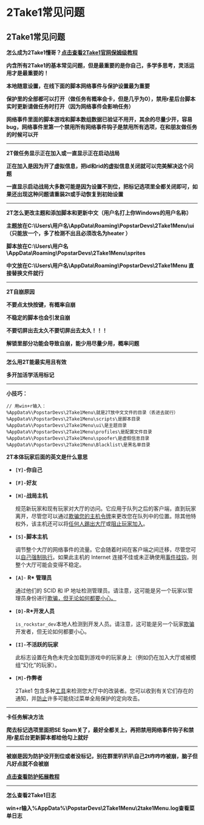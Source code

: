 # 2Take1常见问题

## 2Take1常见问题

**怎么成为2Take1懂哥？**[**点击查看2Take1官网保姆级教程**](https://gta.2take1.menu/account/)

**内含所有2Take1的基本常见问题，但是最重要的是你自己，多学多思考，灵活运用才是最重要的！**

**本地随意设置，在线下面的脚本网络事件与保护设置最为重要**

**保护里的全部都可以打开（做任务有概率会卡，但是几乎为0），禁用r星后台脚本实时更新请做任务时打开（因为网络事件会影响任务）**

**网络事件里面的脚本游戏和脚本数组数据已验证不用开，其余的尽量少开，容易bug，网络事件里第一个禁用所有网络事件钩子是禁用所有选项，在和朋友做任务的时候可以开**

***

**2T做任务显示正在加入或一直显示正在启动战局**

**正在加入是因为开了虚拟信息，把id和rid的虚拟信息关闭就可以完美解决这个问题**

**一直显示启动战局大多数可能是因为设置不到位，把标记选项里全都关闭即可，如果还出现这种问题请重装2t或手动恢复到初始设置**

***

**2T怎么更改主题和添加脚本和更新中文（用户名打上你Windows的用户名称）**

**主题放在C:\Users\用户名\AppData\Roaming\PopstarDevs\2Take1Menu\ui（只能放一个，多了检测不出且必须改名为heater ）**

**脚本放在C:\Users\用户名\AppData\Roaming\PopstarDevs\2Take1Menu\sprites**

**中文放在C:\Users\用户名\AppData\Roaming\PopstarDevs\2Take1Menu 直接替换文件就行**

***

**2T自崩原因**

**不要点太快按键，有概率自崩**

**不稳定的脚本也会引发自崩**

**不要切屏出去太久不要切屏出去太久！！！**

**解锁里部分功能会导致自崩，能少用尽量少用，概率问题**

***

**怎么用2T能最实用且有效**

**多开加活学活用标记**

***

**小技巧：**

```
// 用win+r输入：
%AppData%\PopstarDevs\2Take1Menu\就是2T放中文文件的目录（丢进去就行）
%AppData%\PopstarDevs\2Take1Menu\scripts\是脚本目录
%AppData%\PopstarDevs\2Take1Menu\ui\是主题目录
%AppData%\PopstarDevs\2Take1Menu\profiles\是配置文件目录
%AppData%\PopstarDevs\2Take1Menu\spoofer\是虚假信息目录
%AppData%\PopstarDevs\2Take1Menu\Blacklist\是黑名单目录
```

**2T本体玩家后面的英文是什么意思**

* **`[Y]-`你自己**
* **`[F]-`好友**
*   **`[H]-`战局主机**

    规范新玩家和现有玩家对大厅的访问。它应用于队列之后的客户端，直到玩家离开，尽管您可以通过[欺骗您的主机令牌](https://gta.2take1.menu/features/online/spoofer/)来更改您在队列中的位置。除其他特权外，该主机还可以将[任何人踢出大厅](https://gta.2take1.menu/features/online/online-players/#host-kick)或[阻止玩家加入](https://gta.2take1.menu/features/online/lobby/#block-join-requests)。
*   **`[S]-`脚本主机**

    调节整个大厅的网络事件的流量。它会随着时间在客户端之间迁移，尽管您可以[自己强制执行](https://gta.2take1.menu/features/online/lobby/#force-script-host)。如果此主机的 Internet 连接不佳或未正确使用[事件挂钩](https://gta.2take1.menu/features/online/event-hooks/)，则整个大厅可能会变得不稳定。
*   **`[A]`**- **R\* 管理员**

    通过他们的 SCID 和 IP 地址检测管理员。请注意，这可能是另一个玩家以管理员身份进行[欺骗，但无论如何都要小心。](https://gta.2take1.menu/features/online/spoofer/)
*   **`[D]-`R\*开发人员**

    `is_rockstar_dev`本地人检测到开发人员。请注意，这可能是另一个玩家[欺骗](https://gta.2take1.menu/features/online/spoofer/)开发者，但无论如何都要小心。
*   **`[I]-`不活跃的玩家**

    此标志设置在角色未完全加载到游戏中的玩家身上（例如仍在加入大厅或被模组“幻化”的玩家）。
*   **`[M]-`作弊者**

    2Take1 包含多种[工具](https://gta.2take1.menu/features/online/modder-detection/)来检测您大厅中的改装者。您可以收到有关它们存在的通知，并[防止](https://gta.2take1.menu/features/online/protections/#block-from-modders)许多可能绕过菜单全局保护的定向攻击。

***

**卡任务解决方法**

**爬去标记选项里面把SE Spam关了，最好全都关上，再把禁用网络事件钩子和禁用r星后台更新脚本都给他勾上就好**

***

**被崩是因为防护没开到位或者没标记，别在群里叭叭叭自己2t咋咋咋被崩，脑子但凡好点就不会被崩**

[**点击查看防护拓展教程**](https://docs.hzcheats.org/gta5menu/2take1/2take1-she-zhi-fang-hu-tuo-zhan)

***

**怎么查看2Take1日志**

**win+r输入%AppData%\PopstarDevs\2Take1Menu\2take1Menu.log查看菜单日志**

